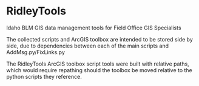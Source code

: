 # RidleyTools
Idaho BLM GIS data management tools for Field Office GIS Specialists

The collected scripts and ArcGIS toolbox are intended to be stored side by side, due to dependencies between each of the main scripts and AddMsg.py/FixLinks.py

The RidleyTools ArcGIS toolbox script tools were built with relative paths, which would require repathing should the toolbox be moved relative to the python scripts they reference.
